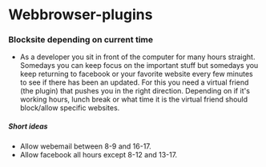 Webbrowser-plugins
==================

### Blocksite depending on current time
  * As a developer you sit in front of the computer for many hours straight.
Somedays you can keep focus on the important stuff but somedays you keep
returning to facebook or your favorite website every few minutes to see if
there has been an updated. For this you need a virtual friend (the plugin) that pushes you
in the right direction. Depending on if it's working hours, lunch break or what
time it is the virtual friend should block/allow specific websites.
##### Short ideas
  * Allow webemail between 8-9 and 16-17.
  * Allow facebook all hours except 8-12 and 13-17.
